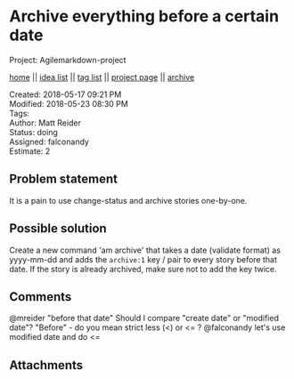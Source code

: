 # Archive everything before a certain date

Project: Agilemarkdown-project

[home](../index.md) || [idea list](../ideas.md) || [tag list](../tags.md) || [project page](../agilemarkdown-project.md) || [archive](archive.md)

Created: 2018-05-17 09:21 PM  
Modified: 2018-05-23 08:30 PM  
Tags:   
Author: Matt Reider  
Status: doing  
Assigned: falconandy  
Estimate: 2  

## Problem statement

It is a pain to use change-status and archive stories one-by-one.

## Possible solution

Create a new command 'am archive' that takes a date (validate format) as yyyy-mm-dd and
adds the `archive:1` key / pair to every story before that date. If the story is already archived,
make sure not to add the key twice.

## Comments

 @mreider "before that date" Should I compare "create date" or "modified date"? "Before" - do you mean strict less (<) or <= ? 
 @falconandy let's use modified date and do <=

## Attachments
